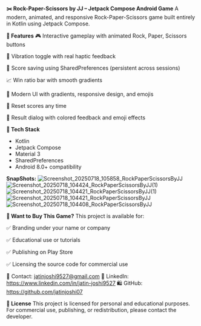 **✂️ Rock-Paper-Scissors by JJ – Jetpack Compose Android Game**
A modern, animated, and responsive Rock-Paper-Scissors game built entirely in Kotlin using Jetpack Compose.

**📱 Features**
🎮 Interactive gameplay with animated Rock, Paper, Scissors buttons

📳 Vibration toggle with real haptic feedback

🧠 Score saving using SharedPreferences (persistent across sessions)

📈 Win ratio bar with smooth gradients

🎨 Modern UI with gradients, responsive design, and emojis

🔄 Reset scores any time

🎉 Result dialog with colored feedback and emoji effects

**🔧 Tech Stack**
- Kotlin
- Jetpack Compose
- Material 3
- SharedPreferences
- Android 8.0+ compatibility




**SnapShots:**
![Screenshot_20250718_105858_RockPaperScissorsByJJ](https://github.com/user-attachments/assets/cf9637ee-9cdd-4e87-968b-ecfdae9cbed7)
![Screenshot_20250718_104424_RockPaperScissorsByJJ(1)](https://github.com/user-attachments/assets/844a92e8-2c68-4ae3-8bea-918dd75516f7)
![Screenshot_20250718_104421_RockPaperScissorsByJJ(1)](https://github.com/user-attachments/assets/5d7dc38b-f1bd-42e6-9f16-4e02499c36e4)
![Screenshot_20250718_104421_RockPaperScissorsByJJ](https://github.com/user-attachments/assets/c99d62e1-e216-48bc-a61e-ce3363fadd71)
![Screenshot_20250718_104408_RockPaperScissorsByJJ](https://github.com/user-attachments/assets/6b7f24c7-1cc7-4af7-874c-3860ee4b680f)


**🛒 Want to Buy This Game?**
This project is available for:

✅ Branding under your name or company

✅ Educational use or tutorials

✅ Publishing on Play Store

✅ Licensing the source code for commercial use

📩 Contact: jatinjoshi9527@gmail.com
🔗 LinkedIn: https://www.linkedin.com/in/jatin-joshi9527
🛍️ GitHub: https://github.com/jatinjoshi07

**📝 License**
This project is licensed for personal and educational purposes.
For commercial use, publishing, or redistribution, please contact the developer.
